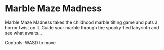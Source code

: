# Marble Maze Madness

Marble Maze Madness takes the childhood marble tilting game and puts a horror twist on it. Guide your marble through the spooky-fied labyrinth and see what awaits...

Controls: 
WASD to move
